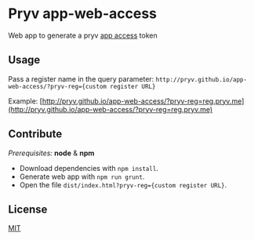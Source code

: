 # Pryv app-web-access

Web app to generate a pryv [app access](http://api.pryv.com/concepts/#accesses) token

## Usage

Pass a register name in the query parameter: `http://pryv.github.io/app-web-access/?pryv-reg={custom register URL}`

Example: [http://pryv.github.io/app-web-access/?pryv-reg=reg.pryv.me](http://pryv.github.io/app-web-access/?pryv-reg=reg.pryv.me)

## Contribute

*Prerequisites:* __node__ & __npm__

* Download dependencies with `npm install`.
* Generate web app with `npm run grunt`.
* Open the file `dist/index.html?pryv-reg={custom register URL}`.

## License

[MIT](https://github.com/pryv/app-web-access/blob/master/LICENSE)
